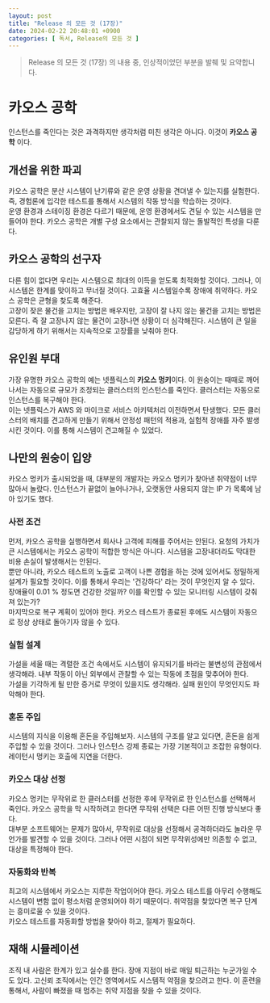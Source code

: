 ```yaml
---
layout: post
title: "Release 의 모든 것 (17장)"
date: 2024-02-22 20:48:01 +0900
categories: [ 독서, Release의 모든 것 ]
---
```


> Release 의 모든 것 (17장) 의 내용 중, 인상적이었던 부분을 발췌 및 요약합니다.

# 카오스 공학

인스턴스를 죽인다는 것은 과격하지만 생각처럼 미친 생각은 아니다. 이것이 **카오스 공학** 이다.

## 개선을 위한 파괴

카오스 공학은 분산 시스템이 난기류와 같은 운영 상황을 견뎌낼 수 있는지를 실험한다. 즉, 경험론에 입각한 테스트를 통해서 시스템의 작동  방식을 학습하는 것이다.
<br><span>
운영 환경과 스테이징 환경은 다르기 때문에, 운영 환경에서도 견딜 수 있는 시스템을 만들어야 한다. 카오스 공학은 개별 구성 요소에서는 관찰되지 않는 돌발적인 특성을 다룬다.

## 카오스 공학의 선구자

다른 힘이 없다면 우리는 시스템으로 최대의 이득을 얻도록 최적화할 것이다. 그러나, 이 시스템은 한계를 맞이하고 무너질 것이다. 고효율 시스템일수록 장애에 취약하다. 카오스 공학은 균형을 찾도록 해준다.
<br><span>
고장이 잦은 물건을 고치는 방법은 배우지만, 고장이 잘 나지 않는 물건을 고치는 방법은 모른다. 즉 잘 고장나지 않는 물건이 고장나면 상황이 더 심각해진다. 시스템이 큰 일을 감당하게 하기 위해서는 지속적으로 고장률을 낮춰야 한다.

## 유인원 부대

가장 유명한 카오스 공학의 예는 넷플릭스의 **카오스 멍키**이다. 이 원숭이는 때때로 깨어나서는 자동으로 규모가 조정되는 클러스터의 인스턴스를 죽인다. 클러스터는 자동으로 인스턴스를 복구해야 한다.
<br><span>
이는 넷플릭스가 AWS 와 마이크로 서비스 아키텍처리 이전하면서 탄생했다. 모든 클러스터의 배치를 견고하게 만들기 위해서 안정성 패턴의 적용과, 실험적 장애를 자주 발생시킨 것이다. 이를 통해 시스템이 견고해질 수 있었다.

## 나만의 원숭이 입양

카오스 멍키가 출시되었을 때, 대부분의 개발자는 카오스 멍키가 찾아낸 취약점이 너무 많아서 놀랐다. 인스턴스가 끝없이 늘어나거나, 오랫동안 사용되지 않는 IP 가 목록에 남아 있기도 했다.

### 사전 조건

먼저, 카오스 공학을 실행하면서 회사나 고객에 피해를 주어서는 안된다. 요청의 가치가 큰 시스템에서는 카오스 공학이 적합한 방식은 아니다. 시스템을 고장내더라도 막대한 비용 손실이 발생해서는 안된다.
<br><span>
뿐만 아니라, 카오스 테스트의 노출로 고객이 나쁜 경험을 하는 것에 있어서도 정밀하게 설계가 필요할 것이다. 이를 통해서 우리는 '건강하다' 라는 것이 무엇인지 알 수 있다. 장애율이 0.01 % 정도면 건강한 것일까? 이를 확인할 수 있는 모니터링 시스템이 갖춰져 있는가?
<br><span>
마지막으로 복구 계획이 있어야 한다. 카오스 테스트가 종료된 후에도 시스템이 자동으로 정상 상태로 돌아기자 않을 수 있다.

### 실험 설계

가설을 세울 때는 격렬한 조건 속에서도 시스템이 유지되기를 바라는 불변성의 관점에서 생각해라. 내부 작동이 아닌 외부에서 관찰할 수 있는 작동에 초점을 맞추어야 한다.
<br><span>
가설을 기각하게 될 만한 증거로 무엇이 있을지도 생각해라. 실패 원인이 무엇인지도 파악해야 한다.

### 혼돈 주입

시스템의 지식을 이용해 혼돈을 주입해보자. 시스템의 구조를 알고 있다면, 혼돈을 쉽게 주입할 수 있을 것이다. 그러나 인스턴스 강제 종료는 가장 기본적이고 조잡한 유형이다.
레이턴시 멍키는 호출에 지연을 더한다.

### 카오스 대상 선정

카오스 멍키는 무작위로 한 클러스터를 선정한 후에 무작위로 한 인스턴스를 선택해서 죽인다. 카오스 공학을 막 시작하려고 한다면 무작위 선택은 다른 어떤 진행 방식보다 좋다.
<br><span>
대부분 소프트웨어는 문제가 많아서, 무작위로 대상을 선정해서 공격하더라도 놀라운 무언가를 발견할 수 있을 것이다. 그러나 어떤 시점이 되면 무작위성에만 의존할 수 없고, 대상을 특정해야 한다.

### 자동화와 반복

최고의 시스템에서 카오스는 지루한 작업이어야 한다. 카오스 테스트를 아무리 수행해도 시스템이 변함 없이 평소처럼 운영되어야 하기 때문이다. 취약점을 찾았다면 복구 단계는 흥미로울 수 있을 것이다.
<br><span>
카오스 테스트를 자동화할 방법을 찾아야 하고, 절제가 필요하다.

## 재해 시뮬레이션

조직 내 사람은 한계가 있고 실수를 한다. 장애 지점이 바로 매일 퇴근하는 누군가일 수도 있다. 고신뢰 조직에서는 인간 영역에서도 시스템적 약점을 찾으려고 한다. 이 훈련을 통해서, 사람이 빠졌을 때 멈추는 취약 지점을 찾을 수 있을 것이다.

